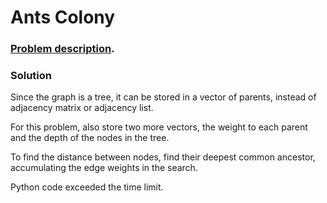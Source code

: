 # Ants Colony

### [Problem description](https://www.beecrowd.com.br/judge/en/problems/view/1135).

### Solution

Since the graph is a tree, it can be stored in a vector of parents, instead of adjacency matrix or adjacency list.

For this problem, also store two more vectors, the weight to each parent and the depth of the nodes in the tree.

To find the distance between nodes, find their deepest common ancestor, accumulating the edge weights in the search.

Python code exceeded the time limit.